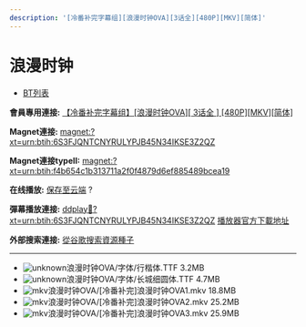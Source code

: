 ```yaml
---
description: '[冷番补完字幕组][浪漫时钟OVA][3话全][480P][MKV][简体]'
---
```


# 浪漫时钟

* [BT列表](https://share.dmhy.org/topics/view/438063_OVA_3_480P_MKV.html#tabs-1)

**會員專用連接:** [【冷番补完字幕组】\[浪漫时钟OVA\]\[ 3话全 \] \[480P\]\[MKV\]\[简体\]](https://dl.dmhy.org/2016/07/22/f4b654c1b313711a2f0f4879d6ef885489bcea19.torrent)

**Magnet連接:** [magnet:?xt=urn:btih:6S3FJQNTCNYRULYPJB45N34IKSE3Z2QZ](https://magnet/?xt=urn:btih:6S3FJQNTCNYRULYPJB45N34IKSE3Z2QZ\&dn=\&tr=http%3A%2F%2F208.67.16.113%3A8000%2Fannounce\&tr=udp%3A%2F%2F208.67.16.113%3A8000%2Fannounce\&tr=http%3A%2F%2Ftracker.openbittorrent.com%3A80%2Fannounce\&tr=http%3A%2F%2Ftracker.publicbt.com%3A80%2Fannounce\&tr=http%3A%2F%2Ftracker.prq.to%2Fannounce\&tr=http%3A%2F%2Fopen.acgtracker.com%3A1096%2Fannounce\&tr=http%3A%2F%2Ftr.bangumi.moe%3A6969%2Fannounce\&tr=https%3A%2F%2Ft-115.rhcloud.com%2Fonly_for_ylbud\&tr=http%3A%2F%2Fbtfile.sdo.com%3A6961%2Fannounce\&tr=http%3A%2F%2Fexodus.desync.com%3A6969%2Fannounce\&tr=https%3A%2F%2Ftr.bangumi.moe%3A9696%2Fannounce\&tr=http%3A%2F%2F121.14.98.151%3A9090%2Fannounce\&tr=http%3A%2F%2F173.254.204.71%3A1096%2Fannounce\&tr=http%3A%2F%2F188.190.120.74%3A80%2Fannounce\&tr=http%3A%2F%2F94.228.192.98%2Fannounce\&tr=http%3A%2F%2F95.68.246.30%3A80%2Fannounce\&tr=http%3A%2F%2Fanisaishuu.de%3A2710%2Fannounce)

**Magnet連接typeII:** [magnet:?xt=urn:btih:f4b654c1b313711a2f0f4879d6ef885489bcea19](https://magnet/?xt=urn:btih:f4b654c1b313711a2f0f4879d6ef885489bcea19)

**在线播放:** [保存至云端](https://mypikpak.com/drive/url-checker?url=magnet:?xt=urn:btih:f4b654c1b313711a2f0f4879d6ef885489bcea19) ?

**彈幕播放連接:** [ddplay:magnet:?xt=urn:btih:6S3FJQNTCNYRULYPJB45N34IKSE3Z2QZ](ddplay:magnet:?xt=urn:btih:6S3FJQNTCNYRULYPJB45N34IKSE3Z2QZ\&dn=\&tr=http%3A%2F%2F208.67.16.113%3A8000%2Fannounce\&tr=udp%3A%2F%2F208.67.16.113%3A8000%2Fannounce\&tr=http%3A%2F%2Ftracker.openbittorrent.com%3A80%2Fannounce\&tr=http%3A%2F%2Ftracker.publicbt.com%3A80%2Fannounce\&tr=http%3A%2F%2Ftracker.prq.to%2Fannounce\&tr=http%3A%2F%2Fopen.acgtracker.com%3A1096%2Fannounce\&tr=http%3A%2F%2Ftr.bangumi.moe%3A6969%2Fannounce\&tr=https%3A%2F%2Ft-115.rhcloud.com%2Fonly_for_ylbud\&tr=http%3A%2F%2Fbtfile.sdo.com%3A6961%2Fannounce\&tr=http%3A%2F%2Fexodus.desync.com%3A6969%2Fannounce\&tr=https%3A%2F%2Ftr.bangumi.moe%3A9696%2Fannounce\&tr=http%3A%2F%2F121.14.98.151%3A9090%2Fannounce\&tr=http%3A%2F%2F173.254.204.71%3A1096%2Fannounce\&tr=http%3A%2F%2F188.190.120.74%3A80%2Fannounce\&tr=http%3A%2F%2F94.228.192.98%2Fannounce\&tr=http%3A%2F%2F95.68.246.30%3A80%2Fannounce\&tr=http%3A%2F%2Fanisaishuu.de%3A2710%2Fannounce) [播放器官方下載地址](http://www.dandanplay.com/?from=dmhy)

**外部搜索連接:** [從谷歌搜索資源種子](https://www.google.com/search?oe=utf-8\&q=f4b654c1b313711a2f0f4879d6ef885489bcea19)

***

* ![unknown](https://share.dmhy.org/images/icon/unknown.gif)浪漫时钟OVA/字体/行楷体.TTF 3.2MB
* ![unknown](https://share.dmhy.org/images/icon/unknown.gif)浪漫时钟OVA/字体/长城细圆体.TTF 4.7MB
* ![mkv](https://share.dmhy.org/images/icon/mkv.gif)浪漫时钟OVA/\[冷番补完]浪漫时钟OVA1.mkv 18.8MB
* ![mkv](https://share.dmhy.org/images/icon/mkv.gif)浪漫时钟OVA/\[冷番补完]浪漫时钟OVA2.mkv 25.2MB
* ![mkv](https://share.dmhy.org/images/icon/mkv.gif)浪漫时钟OVA/\[冷番补完]浪漫时钟OVA3.mkv 25.9MB
